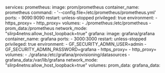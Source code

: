 services:
  prometheus:
    image: prom/prometheus
    container_name: prometheus
    command:
      - '--config.file=/etc/prometheus/prometheus.yml'
    ports:
      - 9090:9090
    restart: unless-stopped
    privileged: true
    environment:
      - https_proxy=
      - http_proxy=
    volumes:
      - ./prometheus:/etc/prometheus
      - prom_data:/prometheus
    network_mode: "slirp4netns:allow_host_loopback=true"
  grafana:
    image: grafana/grafana
    container_name: grafana
    ports:
      - 3000:3000
    restart: unless-stopped
    privileged: true
    environment:
      - GF_SECURITY_ADMIN_USER=admin
      - GF_SECURITY_ADMIN_PASSWORD=grafana
      - https_proxy=
      - http_proxy=
    volumes:
      - ./grafana:/etc/grafana/provisioning/datasources
      - grafana_data:/var/lib/grafana
    network_mode: "slirp4netns:allow_host_loopback=true"
volumes:
  prom_data:
  grafana_data: